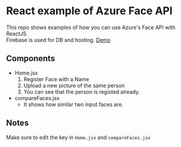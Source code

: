 # React example of Azure Face API
This repo shows examples of how you can use Azure's Face API with ReactJS.  
Firebase is used for DB and hosting.
[Demo](https://react-example-azure-faceapi.web.app/)
## Components
- Home.jsx 
    1. Register Face with a Name
    2. Upload a new picture of the same person
    3. You can see that the person is registed already.
- compareFaces.jsx
    - It shows how similar two input faces are.


## Notes
Make sure to edit the key in `Home.jsx` and `compareFaces.jsx`
